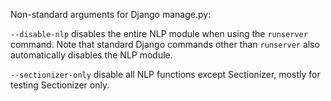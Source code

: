 Non-standard arguments for Django manage.py:


```--disable-nlp```
disables the entire NLP module when using the ```runserver``` command. Note that standard Django commands other than ```runserver``` also automatically disables the NLP module.

```--sectionizer-only```
disable all NLP functions except Sectionizer, mostly for testing Sectionizer only.
